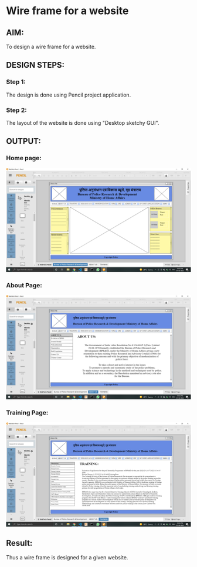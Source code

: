 # Wire frame for a website

## AIM:
To design a wire frame for a website.

## DESIGN STEPS:

### Step 1:
The design is done using Pencil project application.
### Step 2:
The layout of the website is done using "Desktop sketchy GUI".

## OUTPUT:
### Home page:
![Output 1](AAA.png)
### About Page:
![Output 2](AAA1.png)
### Training Page:
![Output 3](AAA2.png)
## Result:
Thus a wire frame is designed for a given website.
